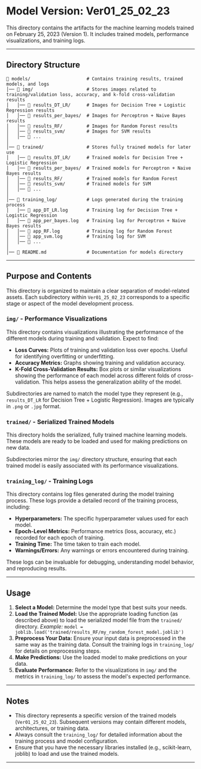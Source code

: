# Model Version: Ver01_25_02_23

This directory contains the artifacts for the machine learning models trained on February 25, 2023 (Version 1). It includes trained models, performance visualizations, and training logs.

---

## Directory Structure

```
📂 models/                     # Contains training results, trained models, and logs
│── 📂 img/                    # Stores images related to training/validation loss, accuracy, and k-fold cross-validation results
│   │── 📂 results_DT_LR/      # Images for Decision Tree + Logistic Regression results
│   │── 📂 results_per_bayes/  # Images for Perceptron + Naive Bayes results
│   │── 📂 results_RF/         # Images for Random Forest results
│   │── 📂 results_svm/        # Images for SVM results
│   │── 📂 ...       
│
│── 📂 trained/                # Stores fully trained models for later use
│   │── 📂 results_DT_LR/      # Trained models for Decision Tree + Logistic Regression
│   │── 📂 results_per_bayes/  # Trained models for Perceptron + Naive Bayes results
│   │── 📂 results_RF/         # Trained models for Random Forest
│   │── 📂 results_svm/        # Trained models for SVM
│   │── 📂 ...
│
│── 📂 training_log/           # Logs generated during the training process
│   │── 📜 app_DT_LR.log       # Training log for Decision Tree + Logistic Regression
│   │── 📜 app_per_bayes.log   # Training log for Perceptron + Naive Bayes results
│   │── 📜 app_RF.log          # Training log for Random Forest
│   │── 📜 app_svm.log         # Training log for SVM
│   │── 📜 ...
│
│── 📜 README.md               # Documentation for models directory
```

---

## Purpose and Contents

This directory is organized to maintain a clear separation of model-related assets.  Each subdirectory within `Ver01_25_02_23` corresponds to a specific stage or aspect of the model development process.

### `img/` - Performance Visualizations

This directory contains visualizations illustrating the performance of the different models during training and validation.  Expect to find:

*   **Loss Curves:**  Plots of training and validation loss over epochs.  Useful for identifying overfitting or underfitting.
*   **Accuracy Metrics:**  Graphs showing training and validation accuracy.
*   **K-Fold Cross-Validation Results:**  Box plots or similar visualizations showing the performance of each model across different folds of cross-validation. This helps assess the generalization ability of the model.

Subdirectories are named to match the model type they represent (e.g., `results_DT_LR` for Decision Tree + Logistic Regression).  Images are typically in `.png` or `.jpg` format.

### `trained/` - Serialized Trained Models

This directory holds the serialized, fully trained machine learning models.  These models are ready to be loaded and used for making predictions on new data.

Subdirectories mirror the `img/` directory structure, ensuring that each trained model is easily associated with its performance visualizations.

### `training_log/` - Training Logs

This directory contains log files generated during the model training process.  These logs provide a detailed record of the training process, including:

*   **Hyperparameters:** The specific hyperparameter values used for each model.
*   **Epoch-Level Metrics:**  Performance metrics (loss, accuracy, etc.) recorded for each epoch of training.
*   **Training Time:**  The time taken to train each model.
*   **Warnings/Errors:**  Any warnings or errors encountered during training.

These logs can be invaluable for debugging, understanding model behavior, and reproducing results.

---

## Usage

1.  **Select a Model:**  Determine the model type that best suits your needs.
2.  **Load the Trained Model:**  Use the appropriate loading function (as described above) to load the serialized model file from the `trained/` directory.  *Example:* `model = joblib.load('trained/results_RF/my_random_forest_model.joblib')`
3.  **Preprocess Your Data:** Ensure your input data is preprocessed in the same way as the training data.  Consult the training logs in `training_log/` for details on preprocessing steps.
4.  **Make Predictions:**  Use the loaded model to make predictions on your data.
5.  **Evaluate Performance:**  Refer to the visualizations in `img/` and the metrics in `training_log/` to assess the model's expected performance.

---

## Notes

*   This directory represents a specific version of the trained models (`Ver01_25_02_23`).  Subsequent versions may contain different models, architectures, or training data.
*   Always consult the `training_log/` for detailed information about the training process and model configuration.
*   Ensure that you have the necessary libraries installed (e.g., scikit-learn, joblib) to load and use the trained models.

---
